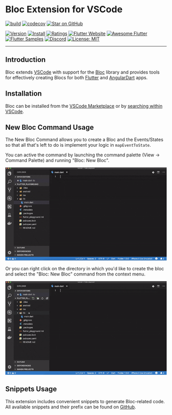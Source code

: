 # Bloc Extension for VSCode

[![build](https://github.com/felangel/bloc/workflows/build/badge.svg)](https://github.com/felangel/bloc/actions)
[![codecov](https://codecov.io/gh/felangel/Bloc/branch/master/graph/badge.svg)](https://codecov.io/gh/felangel/bloc)
[![Star on GitHub](https://img.shields.io/github/stars/felangel/bloc.svg?style=flat&logo=github&colorB=deeppink&label=Stars)](https://github.com/felangel/bloc)

[![Version](https://vsmarketplacebadge.apphb.com/version-short/FelixAngelov.bloc.svg)](https://marketplace.visualstudio.com/items?itemName=FelixAngelov.bloc)
[![Install](https://vsmarketplacebadge.apphb.com/installs-short/FelixAngelov.bloc.svg)](https://marketplace.visualstudio.com/items?itemName=FelixAngelov.bloc)
[![Ratings](https://vsmarketplacebadge.apphb.com/rating-short/FelixAngelov.bloc.svg)](https://marketplace.visualstudio.com/items?itemName=FelixAngelov.bloc)
[![Flutter Website](https://img.shields.io/badge/Flutter-Website-deepskyblue.svg)](https://flutter.dev/docs/development/data-and-backend/state-mgmt/options#bloc--rx)
[![Awesome Flutter](https://img.shields.io/badge/Awesome-Flutter-blue.svg?longCache=true)](https://github.com/Solido/awesome-flutter#standard)
[![Flutter Samples](https://img.shields.io/badge/Flutter-Samples-teal.svg?longCache=true)](http://fluttersamples.com)
[![Discord](https://img.shields.io/discord/649708778631200778.svg?logo=discord&color=blue)](https://discord.gg/Hc5KD3g)
[![License: MIT](https://img.shields.io/badge/License-MIT-purple.svg)](https://opensource.org/licenses/MIT)

---

## Introduction

Bloc extends [VSCode](https://code.visualstudio.com/) with support for the [Bloc](https://bloclibrary.dev) library and provides tools for effectively creating Blocs for both [Flutter](https://flutter.dev/) and [AngularDart](https://angulardart.dev/) apps.

## Installation

Bloc can be installed from the [VSCode Marketplace](https://marketplace.visualstudio.com/items?itemName=FelixAngelov.bloc) or by [searching within VSCode](https://code.visualstudio.com/docs/editor/extension-gallery#_search-for-an-extension).

## New Bloc Command Usage

The New Bloc Command allows you to create a Bloc and the Events/States so that all that's left to do is implement your logic in `mapEventToState`.

You can active the command by launching the command palette (View -> Command Palette) and running "Bloc: New Bloc".

![demo](https://raw.githubusercontent.com/felangel/bloc/master/extensions/vscode/assets/new-bloc-usage-1.gif)

Or you can right click on the directory in which you'd like to create the bloc and select the "Bloc: New Bloc" command from the context menu.

![demo](https://raw.githubusercontent.com/felangel/bloc/master/extensions/vscode/assets/new-bloc-usage-2.gif)

## Snippets Usage

This extension includes convenient snippets to generate Bloc-related code. All available snippets and their prefix can be found on [GitHub](https://github.com/felangel/bloc/blob/master/extensions/vscode/snippets/dart.json).
